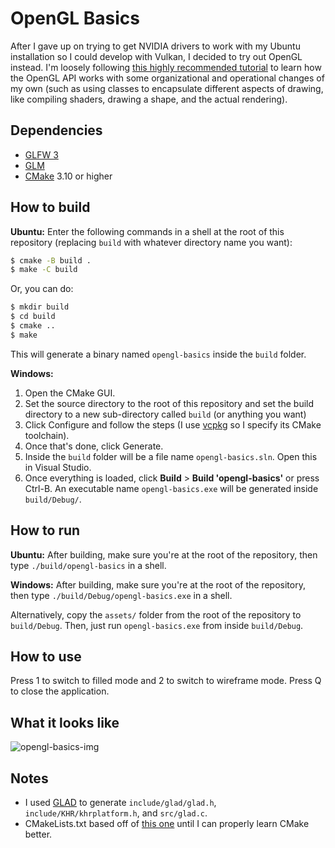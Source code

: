 # OpenGL Basics

After I gave up on trying to get NVIDIA drivers to work with my Ubuntu installation so I could develop with Vulkan, I decided to try out OpenGL instead.
I'm loosely following [this highly recommended tutorial](https://learnopengl.com/) to learn how the OpenGL API works with some organizational and operational changes of my own (such as using classes to encapsulate different aspects of drawing, like compiling shaders, drawing a shape, and the actual rendering).

## Dependencies

* [GLFW 3](https://www.glfw.org/)
* [GLM](https://glm.g-truc.net/0.9.9/index.html)
* [CMake](https://cmake.org/) 3.10 or higher

## How to build

**Ubuntu:**
Enter the following commands in a shell at the root of this repository (replacing `build` with whatever directory name you want):
```bash
$ cmake -B build .
$ make -C build
```

Or, you can do:
```bash
$ mkdir build
$ cd build
$ cmake ..
$ make
```

This will generate a binary named `opengl-basics` inside the `build` folder.

**Windows:**
1. Open the CMake GUI.
2. Set the source directory to the root of this repository and set the build directory to a new sub-directory called `build` (or anything you want)
3. Click Configure and follow the steps (I use [vcpkg](https://github.com/microsoft/vcpkg) so I specify its CMake toolchain).
4. Once that's done, click Generate.
5. Inside the `build` folder will be a file name `opengl-basics.sln`.
Open this in Visual Studio.
6. Once everything is loaded, click **Build** > **Build 'opengl-basics'** or press Ctrl-B.
An executable name `opengl-basics.exe` will be generated inside `build/Debug/`.

## How to run

**Ubuntu:**
After building, make sure you're at the root of the repository, then type `./build/opengl-basics` in a shell.

**Windows:**
After building, make sure you're at the root of the repository, then type `./build/Debug/opengl-basics.exe` in a shell.

Alternatively, copy the `assets/` folder from the root of the repository to `build/Debug`.
Then, just run `opengl-basics.exe` from inside `build/Debug`.

## How to use

Press 1 to switch to filled mode and 2 to switch to wireframe mode. Press Q to close the application.

## What it looks like
![opengl-basics-img](assets/readme/opengl-cubes.gif)


## Notes

* I used [GLAD](https://github.com/Dav1dde/glad) to generate `include/glad/glad.h`, `include/KHR/khrplatform.h`, and `src/glad.c`.
* CMakeLists.txt based off of [this one](https://github.com/JoeyDeVries/LearnOpenGL/blob/master/CMakeLists.txt) until I can properly learn CMake better.
